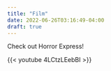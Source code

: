 ```yaml
---
title: "Film"
date: 2022-06-26T03:16:49-04:00
draft: true
---
```

Check out Horror Express!

{{< youtube 4LCtzLEebBI >}}

